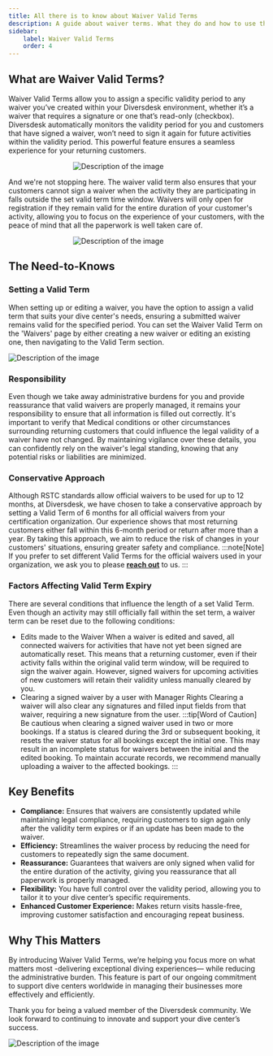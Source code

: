 ```yaml
---
title: All there is to know about Waiver Valid Terms
description: A guide about waiver terms. What they do and how to use them.
sidebar:
    label: Waiver Valid Terms
    order: 4
---
```


## What are Waiver Valid Terms?

Waiver Valid Terms allow you to assign a specific validity period to any waiver you’ve created within your Diversdesk environment, whether it’s a waiver that requires a signature or one that’s read-only (checkbox). Diversdesk automatically monitors the validity period for you and customers that have signed a waiver, won’t need to sign it again for future activities within the validity period. This powerful feature ensures a seamless experience for your returning customers.

<img src="/images/waiver_valid_term_1.png" alt="Description of the image" style="max-width: 250px; height: auto; display: block; margin: 0 auto;">

And we're not stopping here. The waiver valid term also ensures that your customers cannot sign a waiver when the activity they are participating in falls outside the set valid term time window. Waivers will only open for registration if they remain valid for the entire duration of your customer's activity, allowing you to focus on the experience of your customers, with the peace of mind that all the paperwork is well taken care of.

<img src="/images/waiver_valid_term_2.png" alt="Description of the image" style="max-width: 250px; height: auto; display: block; margin: 0 auto;">

## The Need-to-Knows
### Setting a Valid Term
When setting up or editing a waiver, you have the option to assign a valid term that suits your dive center's needs, ensuring a submitted waiver remains valid for the specified period. You can set the Waiver Valid Term on the 'Waivers' page by either creating a new waiver or editing an existing one, then navigating to the Valid Term section.

<img src="/images/setting_a_waiver_term.png" alt="Description of the image" style="max-width: 100%; height: auto; display: block; margin: 0 auto;">

### Responsibility
Even though we take away administrative burdens for you and provide reassurance that valid waivers are properly managed, it remains your responsibility to ensure that all information is filled out correctly. It's important to verify that Medical conditions or other circumstances surrounding returning customers that could influence the legal validity of a waiver have not changed.
By maintaining vigilance over these details, you can confidently rely on the waiver's legal standing, knowing that any potential risks or liabilities are minimized. 

### Conservative Approach
Although RSTC standards allow official waivers to be used for up to 12 months, at Diversdesk, we have chosen to take a conservative approach by setting a Valid Term of 6 months for all official waivers from your certification organization. Our experience shows that most returning customers either fall within this 6-month period or return after more than a year. By taking this approach, we aim to reduce the risk of changes in your customers' situations, ensuring greater safety and compliance.
:::note[Note]
If you prefer to set different Valid Terms for the official waivers used in your organization, we ask you to please [**reach out**](/contact) to us.
:::

### Factors Affecting Valid Term Expiry
There are several conditions that influence the length of a set Valid Term. Even though an activity may still officially fall within the set term, a waiver term can be reset due to the following conditions:
- Edits made to the Waiver
When a waiver is edited and saved, all connected waivers for activities that have not yet been signed are automatically reset. This means that a returning customer, even if their activity falls within the original valid term window, will be required to sign the waiver again. However, signed waivers for upcoming activities of new customers will retain their validity unless manually cleared by you.
- Clearing a signed waiver by a user with Manager Rights
Clearing a waiver will also clear any signatures and filled input fields from that waiver, requiring a new signature from the user.
:::tip[Word of Caution]
Be cautious when clearing a signed waiver used in two or more bookings. If a status is cleared during the 3rd or subsequent booking, it resets the waiver status for all bookings except the initial one. This may result in an incomplete status for waivers between the initial and the edited booking. To maintain accurate records, we recommend manually uploading a waiver to the affected bookings.
:::

## Key Benefits
- **Compliance:** Ensures that waivers are consistently updated while maintaining legal compliance, requiring customers to sign again only after the validity term expires or if an update has been made to the waiver.
- **Efficiency:** Streamlines the waiver process by reducing the need for customers to repeatedly sign the same document.
- **Reassurance:** Guarantees that waivers are only signed when valid for the entire duration of the activity, giving you reassurance that all paperwork is properly managed.
- **Flexibility:** You have full control over the validity period, allowing you to tailor it to your dive center’s specific requirements.
- **Enhanced Customer Experience:** Makes return visits hassle-free, improving customer satisfaction and encouraging repeat business.

## Why This Matters
By introducing Waiver Valid Terms, we’re helping you focus more on what matters most -delivering exceptional diving experiences— while reducing the administrative burden. This feature is part of our ongoing commitment to support dive centers worldwide in managing their businesses more effectively and efficiently.

Thank you for being a valued member of the Diversdesk community. We look forward to continuing to innovate and support your dive center’s success.

<img src="/images/happy_diver.png" alt="Description of the image" style="max-width: 100%; height: auto; display: block; margin: 0 auto;">